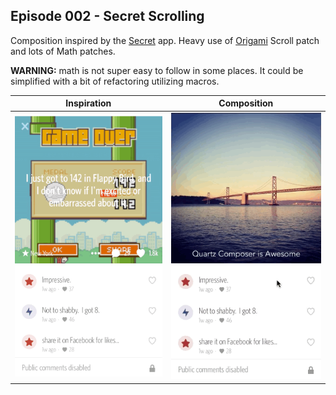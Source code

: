 ## Episode 002 - Secret Scrolling

Composition inspired by the [Secret](https://www.secret.ly) app.
Heavy use of [Origami](http://facebook.github.io/origami/) Scroll patch and lots of Math patches.

**WARNING:** math is not super easy to follow in some places. It could be simplified with a bit of refactoring utilizing macros.

 Inspiration | Composition
 :---------: | :---------:
![Inspiration](inspiration.gif) | ![Composition](composition.gif)